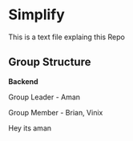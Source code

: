 # Simplify

This is a text file explaing this Repo

## Group Structure

<b>Backend</b>

Group Leader - Aman

Group Member - Brian, Vinix

Hey its aman